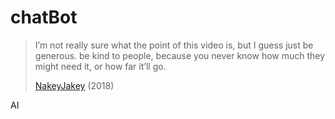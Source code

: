 # chatBot

> I’m not really sure what the point of this video is, but I guess just be
> generous. be kind to people, because you never know how much they might need
> it, or how far it’ll go.
>
> [NakeyJakey](//youtube.com/watch?v=Cr0UYNKmrUs) (2018)

AI

